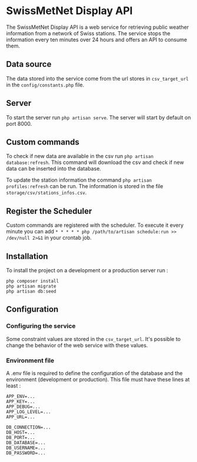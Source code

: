 # SwissMetNet Display API

The SwissMetNet Display API is a web service for retrieving public weather information from a network of Swiss stations. The service stops the information every ten minutes over 24 hours and offers an API to consume them.

## Data source

The data stored into the service come from the url stores in `csv_target_url` in the `config/constants.php` file.

## Server

To start the server run `php artisan serve`. The server will start by default on port 8000.

## Custom commands

To check if new data are available in the csv run `php artisan database:refresh`. This command will download the csv and check if new data can be inserted into the database.

To update the station information the command `php artisan profiles:refresh` can be run. The information is stored in the file `storage/csv/stations_infos.csv`.

## Register the Scheduler

Custom commands are registered with the scheduler. To execute it every minute you can add `* * * * * php /path/to/artisan schedule:run >> /dev/null 2>&1` in your crontab job.

## Installation

To install the project on a development or a production server run :

```
php composer install
php artisan migrate
php artisan db:seed
```

## Configuration

### Configuring the service

Some constraint values are stored in the `csv_target_url`. It's possible to change the behavior of the web service with these values.

### Environment file

A .env file is required to define the configuration of the database and the environment (development or production). This file must have these lines at least :

```
APP_ENV=...
APP_KEY=...
APP_DEBUG=...
APP_LOG_LEVEL=...
APP_URL=...

DB_CONNECTION=...
DB_HOST=...
DB_PORT=...
DB_DATABASE=...
DB_USERNAME=...
DB_PASSWORD=...
```
